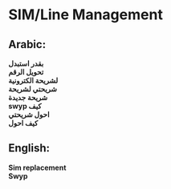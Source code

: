 # **SIM/Line Management**

## **Arabic**:
**بقدر استبدل**  
**تحويل الرقم**  
**لشريحة الكترونية**  
**شريحتي لشريحة**  
**شريحة جديدة**  
**swyp كيف**  
**احول شريحتي**  
**كيف احول**  


## **English**:

**Sim replacement**  
**Swyp**  
